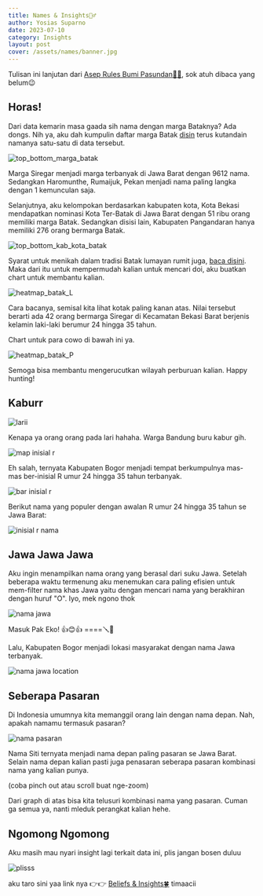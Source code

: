 ```yaml
---
title: Names & Insights🕵️‍♂️
author: Yosias Suparno
date: 2023-07-10
category: Insights
layout: post
cover: /assets/names/banner.jpg
---
```


Tulisan ini lanjutan dari [Asep Rules Bumi Pasundan🙆‍♂️](/insights/2023-04-21-asep.html), sok atuh dibaca yang belum😉

## Horas!
Dari data kemarin masa gaada sih nama dengan marga Bataknya? Ada dongs. Nih ya, aku dah kumpulin daftar marga Batak [disin](https://github.com/yosiasm/names_and_insights/blob/main/daftar_marga_batak.csv) terus kutandain namanya satu-satu di data tersebut.

![top_bottom_marga_batak](/assets/names/top_bottom_marga_batak.png)

Marga Siregar menjadi marga terbanyak di Jawa Barat dengan 9612 nama. Sedangkan Haromunthe, Rumaijuk, Pekan menjadi nama paling langka dengan 1 kemunculan saja.

Selanjutnya, aku kelompokan berdasarkan kabupaten kota, Kota Bekasi mendapatkan nominasi Kota Ter-Batak di Jawa Barat dengan 51 ribu orang memiliki marga Batak. Sedangkan disisi lain, Kabupaten Pangandaran hanya memiliki 276 orang bermarga Batak.

![top_bottom_kab_kota_batak](/assets/names/top_bottom_kabkota_batak.png)

Syarat untuk menikah dalam tradisi Batak lumayan rumit juga, [baca disini](https://www.hipwee.com/wedding/aturan-menikah-batak/). Maka dari itu untuk mempermudah kalian untuk mencari doi, aku buatkan chart untuk membantu kalian.

![heatmap_batak_L](/assets/names/heat_batak_L.png)

Cara bacanya, semisal kita lihat kotak paling kanan atas. Nilai tersebut berarti ada 42 orang bermarga Siregar di Kecamatan Bekasi Barat berjenis kelamin laki-laki berumur 24 hingga 35 tahun.

Chart untuk para cowo di bawah ini ya.

![heatmap_batak_P](/assets/names/heat_batak_P.png)

Semoga bisa membantu mengerucutkan wilayah perburuan kalian. Happy hunting!

## Kaburr
![larii](/assets/names/1-cowok-inisial-r-viral.jpg)

Kenapa ya orang orang pada lari hahaha. Warga Bandung buru kabur gih.

![map inisial r](/assets/names/inisial_r_map.png)

Eh salah, ternyata Kabupaten Bogor menjadi tempat berkumpulnya mas-mas ber-inisial R umur 24 hingga 35 tahun terbanyak.

![bar inisial r](/assets/names/inisial_r_bar.png)

Berikut nama yang populer dengan awalan R umur 24 hingga 35 tahun se Jawa Barat:

![inisial r nama](/assets/names/inisial_r_nama.png)


## Jawa Jawa Jawa
Aku ingin menampilkan nama orang yang berasal dari suku Jawa. Setelah beberapa waktu termenung aku menemukan cara paling efisien untuk mem-filter nama khas Jawa yaitu dengan mencari nama yang berakhiran dengan huruf "O". Iyo, mek ngono thok

![nama jawa](/assets/names/jawa_name_top.png)

Masuk Pak Eko! 👍😊👍           ====🪛🎯

Lalu, Kabupaten Bogor menjadi lokasi masyarakat dengan nama Jawa terbanyak.

![nama jawa location](/assets/names/jawa_location.png)

## Seberapa Pasaran
Di Indonesia umumnya kita memanggil orang lain dengan nama depan. Nah, apakah namamu termasuk pasaran?

![nama pasaran](/assets/names/nama_pasaran.png)

Nama Siti ternyata menjadi nama depan paling pasaran se Jawa Barat. Selain nama depan kalian pasti juga penasaran seberapa pasaran kombinasi nama yang kalian punya. 


<object type="text/html" data="/assets/names/firstname_graph.html" style="width: 100%;height: 500px"></object>
(coba pinch out atau scroll buat nge-zoom)

Dari graph di atas bisa kita telusuri kombinasi nama yang pasaran. Cuman ga semua ya, nanti mleduk perangkat kalian hehe.

## Ngomong Ngomong
Aku masih mau nyari insight lagi terkait data ini, plis jangan bosen duluu

![plisss](/assets/names/pretty-please-kitty-softpaws.gif)

aku taro sini yaa link nya 👉👉 [Beliefs & Insights🍀](/insights/2023-07-11-name_exploration2.html) timaacii